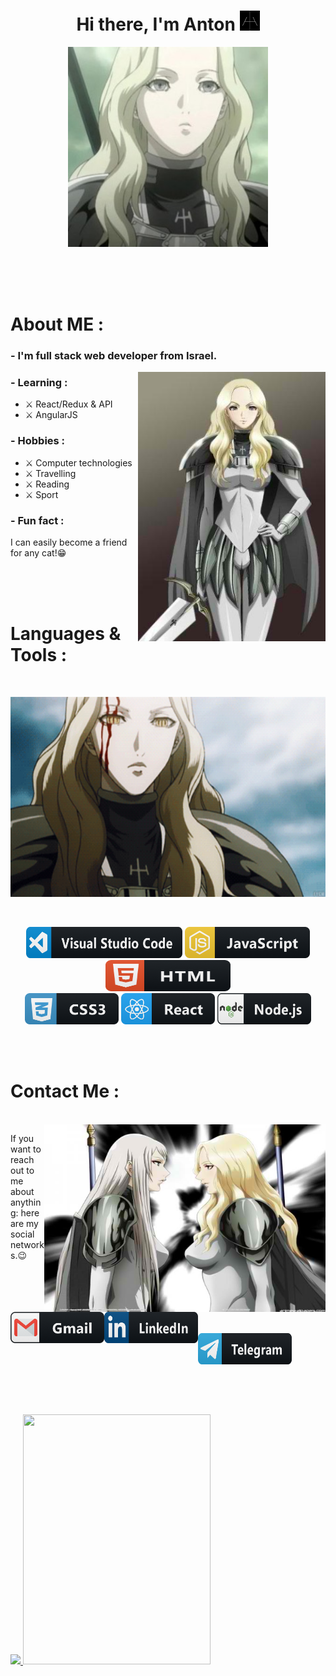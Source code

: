 <h1 align="center">Hi there, I'm Anton <img src="https://github.com/TaskForce73/TaskForce73/blob/main/testFolder/download.png" alt="Claymore" height="32" width="32" /></h1>
<p align="center"><img src="https://github.com/TaskForce73/TaskForce73/blob/main/testFolder/opening.JPG" alt="Teresa Of The Faint Smile" height="320" width="320"/></p>


</br>
</br>
</br>


# About ME :

### - I'm full stack web developer from Israel.

<img hight="200" width="300" alt="GIF" align="right" src="https://github.com/TaskForce73/TaskForce73/blob/main/testFolder/IMG_3704.JPG">

### - Learning :
- ⚔ React/Redux & API
- ⚔ AngularJS

### - Hobbies : 
- ⚔ Computer technologies
- ⚔ Travelling 
- ⚔ Reading 
- ⚔ Sport

### - Fun fact :
I can easily become a friend for any cat!😁

</br>
</br>
</br>

# Languages & Tools :
</br>
  <p align="center"><img src="https://github.com/TaskForce73/TaskForce73/blob/main/testFolder/IMG_3716.GIF" alt="Teresa animation" height="320" width="656"/></p>
  </br>
<p align="center">
<!-- For more icons please follow  https://github.com/MikeCodesDotNET/ColoredBadges -->
<img src="https://github.com/TaskForce73/TaskForce73/blob/main/testFolder/visualstudio_code%403x.png" alt="vs code" width="250" height="50">
<img src="https://github.com/TaskForce73/TaskForce73/blob/main/testFolder/js%403x.png" alt="js" width="200" height="50">
<img src="https://github.com/TaskForce73/TaskForce73/blob/main/testFolder/html%403x.png" alt="html" width="200" height="50">
</br>
<img src="https://github.com/TaskForce73/TaskForce73/blob/main/testFolder/css3%403x.png" alt="css" width="150" height="50">
<img src="https://github.com/TaskForce73/TaskForce73/blob/main/testFolder/react%403x.png" alt="react" width="150" height="50">
<img src="https://github.com/TaskForce73/TaskForce73/blob/main/testFolder/nodejs%403x.png" alt="nodeJS" width="150" height="50">
</p>


</br>
</br>


# Contact Me :

<p>
 </br>


<img height="300" width="450" align="right" alt="contact" src="https://github.com/TaskForce73/TaskForce73/blob/main/testFolder/IMG_3718.JPG"> 

If you want to reach out to me about anything:
here are my social networks.😉

<a href="mailto:antfilatov91.@gmail.com">
 <img align="left" alt="Gmail" width="150" height="50" src="https://github.com/TaskForce73/TaskForce73/blob/main/testFolder/gmail%403x.png" />
</a>
</br>
</br>
</br>
<a href="https://linkedin.com/in/antfilatov">
  <img align="left" alt="Linkedin" width="150" height="50" src="https://github.com/TaskForce73/TaskForce73/blob/main/testFolder/linkedin%403x.png" />
</a>
</br>
</br>
</br> 
<a href="https://t.me/Task_inc">
  <img align="left" alt="Telegram" width="150" height="50" src="https://github.com/TaskForce73/TaskForce73/blob/main/testFolder/telegram%403x.png" />
</a>
 </p>
 
</br>
</br>
</br>
</br>
</br>
</br>

<p align="left" >  
  <a href="https://github.com/anuraghazra/github-readme-stats"> 
<img  src="https://github-readme-stats.vercel.app/api?username=TaskForce73&show_icons=true&theme=radical"/>
  </a> 
  <a href="https://github.com/anuraghazra/github-readme-stats"> 
<img  src="https://github-readme-stats.vercel.app/api/top-langs/?username=TaskForce73&layout=compact"/ height="400" width="300">
  </a>
  </p>

